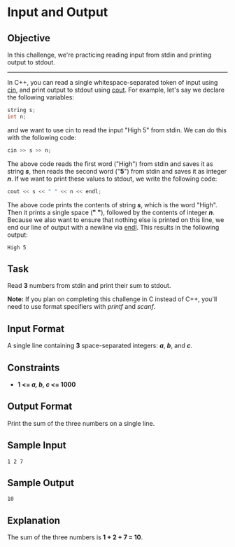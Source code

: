# Input and Output
## Objective 
In this challenge, we're practicing reading input from stdin and printing output to stdout.
****
In C++, you can read a single whitespace-separated token of input using [cin](https://www.hackerrank.com/external_redirect?to=http://www.cplusplus.com/cin), and print output to stdout using [cout](https://www.hackerrank.com/external_redirect?to=http://www.cplusplus.com/printf). For example, let's say we declare the following variables:
```C++
string s;
int n;
```
and we want to use cin to read the input "High 5" from stdin. We can do this with the following code:
```C++
cin >> s >> n;
```
The above code reads the first word ("High") from stdin and saves it as string **_s_**, then reads the second word ("**5**") from stdin and saves it as integer **_n_**. If we want to print these values to stdout, we write the following code:
```C++
cout << s << " " << n << endl;
```
The above code prints the contents of string **_s_**, which is the word "High". Then it prints a single space (**" "**), followed by the contents of integer **_n_**. Because we also want to ensure that nothing else is printed on this line, we end our line of output with a newline via [endl](https://www.hackerrank.com/external_redirect?to=http://www.cplusplus.com/endl). This results in the following output:

`High 5`

## Task 
Read **3** numbers from stdin and print their sum to stdout.

**Note:** If you plan on completing this challenge in C instead of C++, you'll need to use format specifiers with _printf_ and _scanf_.

## Input Format

A single line containing **3** space-separated integers: **_a_**, **_b_**, and **_c_**.

## Constraints
- **1 <= _a, b, c_ <= 1000**
## Output Format

Print the sum of the three numbers on a single line.

## Sample Input
```
1 2 7
```
## Sample Output
```
10
```
## Explanation

The sum of the three numbers is **1 + 2 + 7 = 10**.
